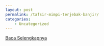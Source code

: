 ```yaml
---
layout: post
permalink: /tafsir-mimpi-terjebak-banjir/
categories:
    - Uncategorized
---
```


[Baca Selengkapnya](/05)